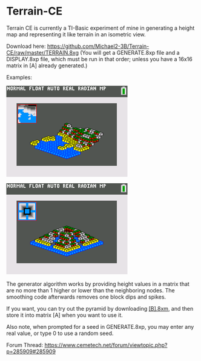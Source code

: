 # Terrain-CE
Terrain CE is currently a TI-Basic experiment of mine in generating a height map and representing it like terrain in an isometric view.

Download here: https://github.com/Michael2-3B/Terrain-CE/raw/master/TERRAIN.8xg
(You will get a GENERATE.8xp file and a DISPLAY.8xp file, which must be run in that order; unless you have a 16x16 matrix in [A] already generated.)

Examples:

![Isometric Beach Terrain](https://raw.githubusercontent.com/Michael2-3B/Terrain-CE/master/screenshots/beach.png)

![Isometric Pyramid Terrain](https://raw.githubusercontent.com/Michael2-3B/Terrain-CE/master/screenshots/pyramid.png)

The generator algorithm works by providing height values in a matrix that are no more than 1 higher or lower than the neighboring nodes.
The smoothing code afterwards removes one block dips and spikes.

If you want, you can try out the pyramid by downloading [[B].8xm](https://raw.githubusercontent.com/Michael2-3B/Terrain-CE/master/[B].8xm), and then store it into matrix [A] when you want to use it.

Also note, when prompted for a seed in GENERATE.8xp, you may enter any real value, or type 0 to use a random seed.

Forum Thread:
https://www.cemetech.net/forum/viewtopic.php?p=285909#285909
